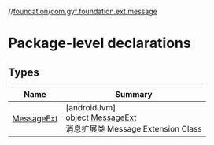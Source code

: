 //[foundation](../../index.md)/[com.gyf.foundation.ext.message](index.md)

# Package-level declarations

## Types

| Name | Summary |
|---|---|
| [MessageExt](-message-ext/index.md) | [androidJvm]<br>object [MessageExt](-message-ext/index.md)<br>消息扩展类 Message Extension Class |